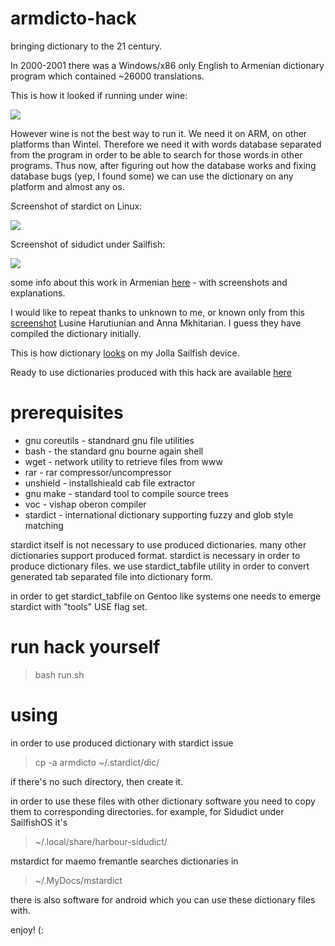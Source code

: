 armdicto-hack
=============

bringing dictionary to the 21 century.


In 2000-2001 there was a Windows/x86 only English to Armenian dictionary program which contained ~26000 translations.

This is how it looked if running under wine:

![](http://norayr.am/weblog/wp-content/uploads/2014/09/armdicto_about.png)

However wine is not the best way to run it. We need it on ARM, on other platforms than Wintel. Therefore we need it with words database separated from the program in order to be able to search for those words in other programs. Thus now, after figuring out how the database works and fixing database bugs (yep, I found some) we can use the dictionary on any platform and almost any os.

Screenshot of stardict on Linux:

![](http://norayr.am/weblog/wp-content/uploads/2014/09/armdicto_gobble2.png)

Screenshot of sidudict under Sailfish:

![](http://norayr.am/weblog/wp-content/uploads/2014/09/20140909143744.jpg)

some info about this work in Armenian [here](http://norayr.am/weblog/2014/09/09/ասք-հաքերութեան-մասին/) - with screenshots and explanations.

I would like to repeat thanks to unknown to me, or known only from this [screenshot](http://norayr.am/weblog/wp-content/uploads/2014/09/armdicto_about.png) Lusine Harutiunian and Anna Mkhitarian. I guess they have compiled the dictionary initially.

This is how dictionary [looks](http://norayr.am/weblog/wp-content/uploads/2014/09/20140909143744.jpg) on my Jolla Sailfish device.

Ready to use dictionaries produced with this hack are available [here](https://github.com/norayr/freearmdicto)

prerequisites
=============

* gnu coreutils - standnard gnu file utilities
* bash          - the standard gnu bourne again shell
* wget          - network utility to retrieve files from www
* rar           - rar compressor/uncompressor
* unshield      - installshieald cab file extractor
* gnu make      - standard tool to compile source trees
* voc           - vishap oberon compiler
* stardict      - international dictionary supporting fuzzy and glob style matching

stardict itself is not necessary to use produced dictionaries. many other dictionaries support produced format. stardict is necessary in order to produce dictionary files. we use stardict_tabfile utility in order to convert generated tab separated file into dictionary form.

in order to get stardict_tabfile on Gentoo like systems one needs to emerge stardict with "tools" USE flag set.

run hack yourself
=================
>bash run.sh

using
=====
in order to use produced dictionary with stardict issue

>cp -a armdicto ~/.stardict/dic/

if there's no such directory, then create it.

in order to use these files with other dictionary software you need to copy them to corresponding directories. for example, for Sidudict under SailfishOS it's

>~/.local/share/harbour-sidudict/

mstardict for maemo fremantle searches dictionaries in

>~/.MyDocs/mstardict

there is also software for android which you can use these dictionary files with.

enjoy! (:

